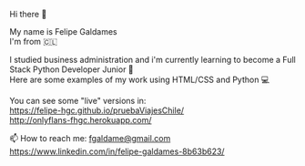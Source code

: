 Hi there 👋

My name is Felipe Galdames\
I'm from 🇨🇱

I studied business administration and i'm currently learning to become a Full Stack Python Developer Junior 🐍 \
Here are some examples of my work using HTML/CSS and Python :computer: 

You can see some "live" versions in:\
https://felipe-hgc.github.io/pruebaViajesChile/ \
http://onlyflans-fhgc.herokuapp.com/ 

📫 How to reach me: fgaldame@gmail.com 
https://www.linkedin.com/in/felipe-galdames-8b63b623/
